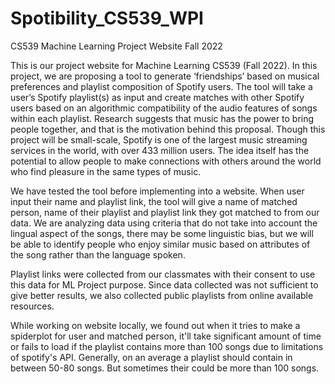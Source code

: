# Spotibility_CS539_WPI
CS539 Machine Learning Project Website Fall 2022

This is our project website for Machine Learning CS539 (Fall 2022).
In this project, we are proposing a tool to generate ‘friendships’ based on musical preferences
and playlist composition of Spotify users. The tool will take a user’s Spotify playlist(s) as input
and create matches with other Spotify users based on an algorithmic compatibility of the audio
features of songs within each playlist.
Research suggests that music has the power to bring people together, and that is the motivation
behind this proposal. Though this project will be small-scale, Spotify is one of the largest music
streaming services in the world, with over 433 million users. The idea itself has the potential to
allow people to make connections with others around the world who find pleasure in the same
types of music.

We have tested the tool before implementing into a website.
When user input their name and playlist link, the tool will give a name of matched person, name of their playlist and playlist link they got matched to from our data.
We are analyzing data using criteria that do not take into account the lingual aspect of the songs, there may be some linguistic bias, but we will be able to identify people who enjoy similar music based on attributes of the song rather than the language spoken.
 
Playlist links were collected from our classmates with their consent to use this data for ML Project purpose. Since data collected was not sufficient to give better results, we also collected public playlists from online available resources.

While working on website locally, we found out when it tries to make a spiderplot for user and matched person, it'll take significant amount of time or fails to load if the playlist contains more than 100 songs due to limitations of spotify's API.
Generally, on an average a playlist should contain in between 50-80 songs. But sometimes their could be more than 100 songs.
